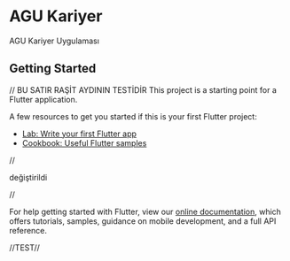 # AGU Kariyer

AGU Kariyer Uygulaması

## Getting Started
// BU SATIR RAŞİT AYDININ TESTİDİR
This project is a starting point for a Flutter application.

A few resources to get you started if this is your first Flutter project:

- [Lab: Write your first Flutter app](https://flutter.dev/docs/get-started/codelab)
- [Cookbook: Useful Flutter samples](https://flutter.dev/docs/cookbook)

//

değiştirildi 

//


For help getting started with Flutter, view our
[online documentation](https://flutter.dev/docs), which offers tutorials,
samples, guidance on mobile development, and a full API reference.


//TEST//